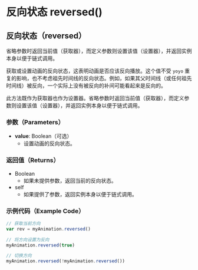 # 反向状态 reversed()

## 反向状态（reversed）

省略参数时返回当前值（获取器），而定义参数则设置该值（设置器），并返回实例本身以便于链式调用。

获取或设置动画的反向状态，这表明动画是否应该反向播放。这个值不受 `yoyo` 重复的影响，也不考虑祖先时间线的反向状态。例如，如果其父时间线（或任何祖先时间线）被反向，一个实际上没有被反向的补间可能看起来是反向的。

此方法既作为获取器也作为设置器。省略参数时返回当前值（获取器），而定义参数则设置该值（设置器），并返回实例本身以便于链式调用。

### 参数（Parameters）

- **value**: Boolean（可选）
  - 设置动画的反向状态。

### 返回值（Returns）

- Boolean
  - 如果未提供参数，返回当前的反向状态。
- self
  - 如果提供了参数，返回实例本身以便于链式调用。

### 示例代码（Example Code）

```javascript
// 获取当前方向
var rev = myAnimation.reversed()

// 将方向设置为反向
myAnimation.reversed(true)

// 切换方向
myAnimation.reversed(!myAnimation.reversed())
```
